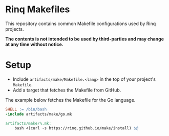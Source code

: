 # Rinq Makefiles

This repository contains common Makefile configurations used by Rinq projects.

**The contents is not intended to be used by third-parties and may change at any
time without notice.**

# Setup

- Include `artifacts/make/Makefile.<lang>` in the top of your project's `Makefile`.
- Add a target that fetches the Makefile from GitHub.

The example below fetches the Makefile for the Go language.

```Makefile
SHELL := /bin/bash
-include artifacts/make/go.mk

artifacts/make/%.mk:
	bash <(curl -s https://rinq.github.io/make/install) $@
```
